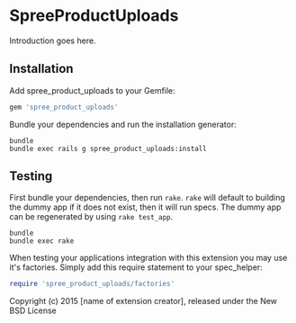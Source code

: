 SpreeProductUploads
===================

Introduction goes here.

Installation
------------

Add spree_product_uploads to your Gemfile:

```ruby
gem 'spree_product_uploads'
```

Bundle your dependencies and run the installation generator:

```shell
bundle
bundle exec rails g spree_product_uploads:install
```

Testing
-------

First bundle your dependencies, then run `rake`. `rake` will default to building the dummy app if it does not exist, then it will run specs. The dummy app can be regenerated by using `rake test_app`.

```shell
bundle
bundle exec rake
```

When testing your applications integration with this extension you may use it's factories.
Simply add this require statement to your spec_helper:

```ruby
require 'spree_product_uploads/factories'
```

Copyright (c) 2015 [name of extension creator], released under the New BSD License
